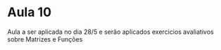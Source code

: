 # Aula 10

Aula a ser aplicada no dia 28/5 e serão aplicados exercicios avaliativos sobre Matrizes e Funções